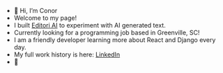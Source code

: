 - 👋 Hi, I’m Conor
- Welcome to my page!
- I built [Editori AI](https://editoriai.com) to experiment with AI generated text. 
- Currently looking for a programming job based in Greenville, SC!
- I am a friendly developer learning more about React and Django every day.
- My full work history is here: [LinkedIn](https://www.linkedin.com/in/conor-s-mcmanamon/)
- 👀 


<!---
flatspider/flatspider is a ✨ special ✨ repository because its `README.md` (this file) appears on your GitHub profile.
You can click the Preview link to take a look at your changes.
--->
